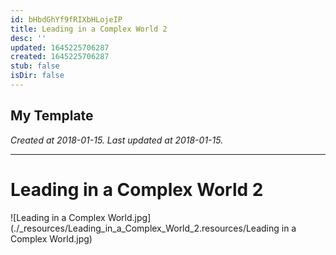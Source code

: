 ```yaml
---
id: bHbdGhYf9fRIXbHLojeIP
title: Leading in a Complex World 2
desc: ''
updated: 1645225706287
created: 1645225706287
stub: false
isDir: false
---
```

My Template
---

_Created at 2018-01-15._
_Last updated at 2018-01-15._




---

# Leading in a Complex World 2


![Leading in a Complex World.jpg](./_resources/Leading_in_a_Complex_World_2.resources/Leading in a Complex World.jpg)

